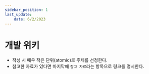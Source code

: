 ```yaml
---
sidebar_position: 1
last_update:
    date: 6/2/2023
---
```


# 개발 위키

- 작성 시 매우 작은 단위(atomic)로 주제를 선정한다.
- 참고한 자료가 있다면 마지막에 `참고 자료`라는 항목으로 링크를 명시한다.
